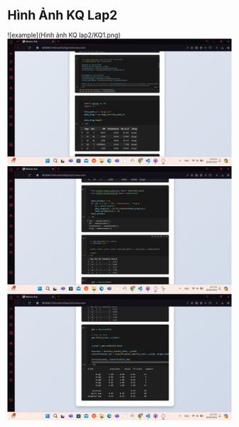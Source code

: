
# Hình Ảnh KQ Lap2
![example](Hình ảnh KQ lap2/KQ1.png)
![example](KQ2.png)
![example](KQ3.png)
![example](KQ4.png)
